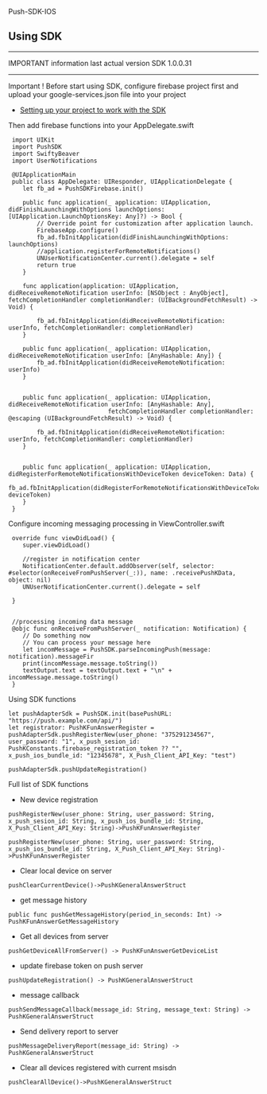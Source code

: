 
Push-SDK-IOS

## Using SDK


***
IMPORTANT information
last actual version SDK 1.0.0.31
***

Important ! Before start using SDK, configure firebase project first and upload your google-services.json file into your project

* [Setting up your project to work with the SDK](https://github.com/kirillkotov/Push-SDK-IOS/wiki/Creating-App-Id-and-APNS-key)

Then add firebase functions into your AppDelegate.swift

```
 import UIKit
 import PushSDK
 import SwiftyBeaver
 import UserNotifications

 @UIApplicationMain
 public class AppDelegate: UIResponder, UIApplicationDelegate {
    let fb_ad = PushSDKFirebase.init()
    
    public func application(_ application: UIApplication, didFinishLaunchingWithOptions launchOptions: [UIApplication.LaunchOptionsKey: Any]?) -> Bool {
        // Override point for customization after application launch.
        FirebaseApp.configure()
        fb_ad.fbInitApplication(didFinishLaunchingWithOptions: launchOptions)
        //application.registerForRemoteNotifications()
        UNUserNotificationCenter.current().delegate = self
        return true
    }
    
    func application(application: UIApplication,  didReceiveRemoteNotification userInfo: [NSObject : AnyObject],  fetchCompletionHandler completionHandler: (UIBackgroundFetchResult) -> Void) {
        
        fb_ad.fbInitApplication(didReceiveRemoteNotification: userInfo, fetchCompletionHandler: completionHandler)
    }
    
    public func application(_ application: UIApplication, didReceiveRemoteNotification userInfo: [AnyHashable: Any]) {
        fb_ad.fbInitApplication(didReceiveRemoteNotification: userInfo)
    }
    
    
    public func application(_ application: UIApplication, didReceiveRemoteNotification userInfo: [AnyHashable: Any],
                            fetchCompletionHandler completionHandler: @escaping (UIBackgroundFetchResult) -> Void) {
        
        fb_ad.fbInitApplication(didReceiveRemoteNotification: userInfo, fetchCompletionHandler: completionHandler)
    }
    
    
    public func application(_ application: UIApplication, didRegisterForRemoteNotificationsWithDeviceToken deviceToken: Data) {
        fb_ad.fbInitApplication(didRegisterForRemoteNotificationsWithDeviceToken: deviceToken)
    }
 }
```

Configure incoming messaging processing in ViewController.swift

```
 override func viewDidLoad() {
    super.viewDidLoad()
    
    //register in notification center
    NotificationCenter.default.addObserver(self, selector: #selector(onReceiveFromPushServer(_:)), name: .receivePushKData, object: nil)
    UNUserNotificationCenter.current().delegate = self

 }


 //processing incoming data message
 @objc func onReceiveFromPushServer(_ notification: Notification) {
    // Do something now
    // You can process your message here
    let incomMessage = PushSDK.parseIncomingPush(message: notification).messageFir
    print(incomMessage.message.toString())
    textOutput.text = textOutput.text + "\n" + incomMessage.message.toString()
 }
```


Using SDK functions

```
let pushAdapterSdk = PushSDK.init(basePushURL: "https://push.example.com/api/")
let registrator: PushKFunAnswerRegister = pushAdapterSdk.pushRegisterNew(user_phone: "375291234567", user_password: "1", x_push_sesion_id: PushKConstants.firebase_registration_token ?? "", x_push_ios_bundle_id: "12345678", X_Push_Client_API_Key: "test")

pushAdapterSdk.pushUpdateRegistration()

```

Full list of SDK functions

* New device registration
```
pushRegisterNew(user_phone: String, user_password: String, x_push_sesion_id: String, x_push_ios_bundle_id: String, X_Push_Client_API_Key: String)->PushKFunAnswerRegister

pushRegisterNew(user_phone: String, user_password: String, x_push_ios_bundle_id: String, X_Push_Client_API_Key: String)->PushKFunAnswerRegister
```

* Clear local device on server
```
pushClearCurrentDevice()->PushKGeneralAnswerStruct
```

* get message history
```
public func pushGetMessageHistory(period_in_seconds: Int) -> PushKFunAnswerGetMessageHistory
```

* Get all devices from server
```
pushGetDeviceAllFromServer() -> PushKFunAnswerGetDeviceList
```

* update firebase token on push server
```
pushUpdateRegistration() -> PushKGeneralAnswerStruct
```

* message callback
```
pushSendMessageCallback(message_id: String, message_text: String) -> PushKGeneralAnswerStruct
```

* Send delivery report to server
```
pushMessageDeliveryReport(message_id: String) -> PushKGeneralAnswerStruct
```

* Clear all devices registered with current msisdn
```
pushClearAllDevice()->PushKGeneralAnswerStruct
```

